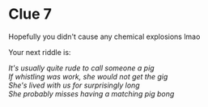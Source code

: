 # Clue 7

Hopefully you didn't cause any chemical explosions lmao

Your next riddle is: 

*It's usually quite rude to call someone a pig\
If whistling was work, she would not get the gig\
She's lived with us for surprisingly long\
She probably misses having a matching pig bong*
